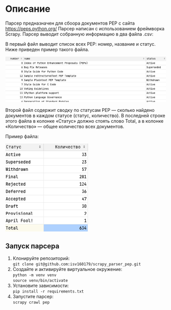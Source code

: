 # Описание
Парсер предназначен для сбоора документов PEP с сайта https://peps.python.org/
Парсер написан с использованием фреймворка Scrapy. 
Парсер выводит собранную информацию в два файла .csv:

В первый файл выводит список всех PEP: номер, название и статус. Ниже приведен пример такого файла.

![img.png](img.png)
  
  Второй файл содержит сводку по статусам PEP — сколько найдено документов в каждом статусе (статус, количество). 
  В последней строке этого файла в колонке «Статус» должно стоять слово Total, а в колонке «Количество» — общее количество всех документов.
  
Пример файла:

![img_1.png](img_1.png)

    
## Запуск парсера

1. Клонируйте репозиторий:  
`git clone git@github.com:isv160179/scrapy_parser_pep.git`
2. Создайте и активируйте виртуальное окружение:  
`python -m venv venv`  
`source venv/bin/activate`  
3. Установите зависимости:  
`pip install -r requirements.txt`
4. Запустите парсер:  
`scrapy crawl pep`